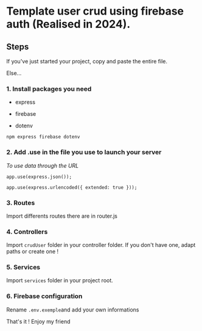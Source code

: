 # Template user crud using firebase auth (Realised in 2024).

## Steps

If you've just started your project, copy and paste the entire file.

Else...

### 1. Install packages you need

- express

- firebase

- dotenv

`npm express firebase dotenv`

### 2. Add .use in the file you use to launch your server

_To use data through the URL_

`app.use(express.json());`

`app.use(express.urlencoded({ extended: true }));`

### 3. Routes

Import differents routes there are in router.js

### 4. Controllers

Import `crudUser` folder in your controller folder. If you don't have one, adapt paths or create one !

### 5. Services

Import `services` folder in your project root.

### 6. Firebase configuration

Rename `.env.exemple`and add your own informations

That's it ! Enjoy my friend
